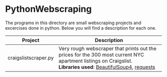 # PythonWebscraping
The programs in this directory are small webscraping projects and excercises done in python. 
Below you will find a description for each one.

|Project | Description
--------- |-------------
|craigslistscraper.py |Very rough webscraper that prints out the prices for the 300 most current NYC apartment listings on Craigslist. <br><b>Libraries used</b>: [BeautifulSoup4](https://pypi.python.org/pypi/beautifulsoup4/4.3.2), [requests](http://docs.python-requests.org/en/latest/user/install/)

